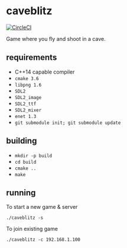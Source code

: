 # caveblitz

[![CircleCI](https://circleci.com/gh/minttu/caveblitz/tree/master.svg?style=svg&circle-token=7eed1db17b9da6e44a085a2de652d81d9d41d50e)](https://circleci.com/gh/minttu/caveblitz/tree/master)

Game where you fly and shoot in a cave.

## requirements

* C++14 capable compiler
* `cmake 3.6`
* `libpng 1.6`
* `SDL2`
* `SDL2_image`
* `SDL2_ttf`
* `SDL2_mixer`
* `enet 1.3`
* `git submodule init; git submodule update`

## building

* `mkdir -p build`
* `cd build`
* `cmake ..`
* `make`

## running

To start a new game & server

    ./caveblitz -s

To join existing game

    ./caveblitz -c 192.168.1.100
